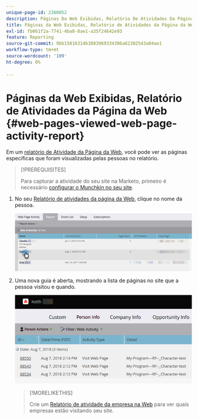 ```yaml
---
unique-page-id: 2360052
description: Páginas Da Web Exibidas, Relatório De Atividades Da Página Da Web - Documentação Do Marketo - Documentação Do Produto
title: Páginas da Web Exibidas, Relatório de Atividades da Página da Web
exl-id: fb061f2a-7741-4ba8-8ae1-a35f24642e93
feature: Reporting
source-git-commit: 9bb15816314b3803969334306a62302543a04ae1
workflow-type: tm+mt
source-wordcount: '109'
ht-degree: 0%

---
```


# Páginas da Web Exibidas, Relatório de Atividades da Página da Web {#web-pages-viewed-web-page-activity-report}

Em um [relatório de Atividade da Página da Web](/help/marketo/product-docs/reporting/basic-reporting/report-types/web-page-activity-report.md), você pode ver as páginas específicas que foram visualizadas pelas pessoas no relatório.

>[!PREREQUISITES]
>
>Para capturar a atividade do seu site na Marketo, primeiro é necessário [configurar o Munchkin no seu site](/help/marketo/product-docs/administration/additional-integrations/add-munchkin-tracking-code-to-your-website.md).

1. No seu [Relatório de atividades da página da Web](/help/marketo/product-docs/reporting/basic-reporting/report-types/web-page-activity-report.md), clique no nome da pessoa.

   ![](assets/web-pages-viewed-web-page-activity-report-1.png)

1. Uma nova guia é aberta, mostrando a lista de páginas no site que a pessoa visitou e quando.

   ![](assets/web-pages-viewed-web-page-activity-report-2.png)

   >[!MORELIKETHIS]
   >
   >Crie um [Relatório de atividade da empresa na Web](/help/marketo/product-docs/reporting/basic-reporting/report-types/company-web-activity-report.md) para ver quais empresas estão visitando seu site.
